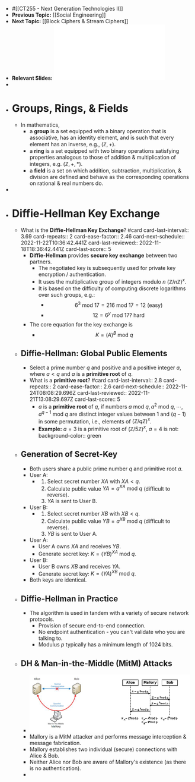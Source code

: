 - #[[CT255 - Next Generation Technologies II]]
- **Previous Topic:** [[Social Engineering]]
- **Next Topic:** [[Block Ciphers & Stream Ciphers]]
- **Relevant Slides:** ![ct255_07.pdf](../assets/ct255_07_1667826292487_0.pdf)
-
- # Groups, Rings, & Fields
	- In mathematics,
		- a **group** is a set equipped with a binary operation that is associative, has an identity element, and is such that every element has an inverse, e.g., $(\mathbb{Z}, +)$.
		- a **ring** is a set equipped with two binary operations satisfying properties analogous to those of addition & multiplication of integers, e.g. $(\mathbb{Z}, +, *)$.
		- a **field** is a set on which addition, subtraction, multiplication, & division are defined and behave as the corresponding operations on rational & real numbers do.
-
- # Diffie-Hellman Key Exchange
	- What is the **Diffie-Hellman Key Exchange**? #card
	  card-last-interval:: 3.69
	  card-repeats:: 2
	  card-ease-factor:: 2.46
	  card-next-schedule:: 2022-11-22T10:36:42.441Z
	  card-last-reviewed:: 2022-11-18T18:36:42.441Z
	  card-last-score:: 5
		- **Diffie-Hellman** provides **secure key exchange** between two partners.
			- The negotiated key is subsequently used for private key encryption / authentication.
			- It uses the multiplicative group of integers modulo $n$ $(\mathbb{Z} / n \mathbb{Z})^x$.
			- It is based on the difficulty of computing discrete logarithms over such groups, e.g.:
				- $$6^3 \text{ mod } 17 = 216 \text{ mod } 17 =12 \text{ (easy) }$$
				- $$12 = 6 ^y \text{ mod } 17 ? \text{ hard }$$
		- The core equation for the key exchange is
			- $$K = (A)^B \text{ mod } q$$
	- ## Diffie-Hellman: Global Public Elements
		- Select a prime number $q$ and positive and a positive integer $a$, where $a < q$ and $a$ is a **primitive root** of $q$.
		- What is a **primitive root**? #card
		  card-last-interval:: 2.8
		  card-repeats:: 2
		  card-ease-factor:: 2.6
		  card-next-schedule:: 2022-11-24T08:08:29.696Z
		  card-last-reviewed:: 2022-11-21T13:08:29.697Z
		  card-last-score:: 5
			- $a$ is a **primitive root** of $q$, if numbers $a \text{ mod } q, a^2 \text{ mod } q, \cdots , a^{q-1} \text{ mod } q$ are distinct integer values between $1$ and $(q-1)$ in some permutation, i.e., elements of $(\mathbb{Z} / q \mathbb{Z})^x$.
			- **Example:** $a = 3$ is a primitive root of $(\mathbb{Z} / 5\mathbb{Z})^x$, $a=4$ is not:
			  background-color:: green
	- ## Generation of Secret-Key
		- Both users share a public prime number $q$ and primitive root $a$.
		- User A:
			- 1. Select secret number $XA$ with $XA < q$.
			  2. Calculate public value $YA = a^{XA} \text{ mod } q$ (difficult to reverse).
			  3. $YA$ is sent to User B.
		- User B:
			- 1. Select secret number $XB$ with $XB < q$.
			  2. Calculate public value $YB = a^{XB} \text{ mod } q$ (difficult to reverse).
			  3. $YB$ is sent to User A.
		- User A:
			- User A owns $XA$ and receives $YB$.
			- Generate secret key: $K = (YB)^{XA} \text{ mod } q$.
		- User B:
			- User B owns $XB$ and receives $YA$.
			- Generate secret key: $K = (YA)^{XB} \text{ mod } q$.
		- Both keys are identical.
	- ## Diffie-Hellman in Practice
		- The algorithm is used in tandem with a variety of secure network protocols.
			- Provision of secure end-to-end connection.
			- No endpoint authentication - you can't validate who you are talking to.
			- Modulus $p$ typically has a minimum length of 1024 bits.
	- ## DH & Man-in-the-Middle (MitM) Attacks
		- ![image.png](../assets/image_1667828493859_0.png)
		- Mallory is a MitM attacker and performs message interception & message fabrication.
		- Mallory establishes two individual (secure) connections with Alice & Bob.
		- Neither Alice nor Bob are aware of Mallory's existence (as there is no authentication).
		-